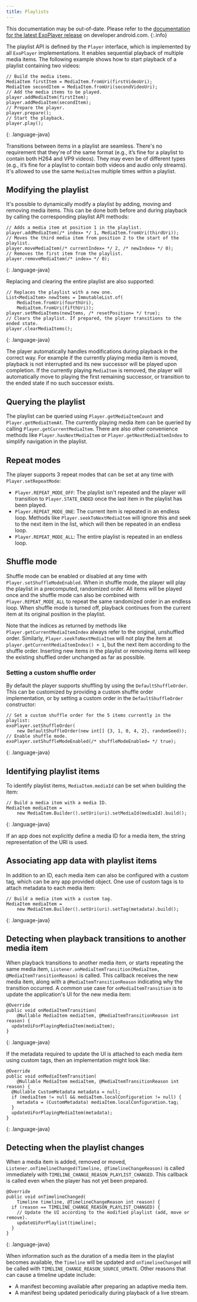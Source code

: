 ```yaml
---
title: Playlists
---
```


This documentation may be out-of-date. Please refer to the
[documentation for the latest ExoPlayer release][] on developer.android.com.
{:.info}

The playlist API is defined by the `Player` interface, which is implemented by
all `ExoPlayer` implementations. It enables sequential playback of multiple
media items. The following example shows how to start playback of a playlist
containing two videos:

~~~
// Build the media items.
MediaItem firstItem = MediaItem.fromUri(firstVideoUri);
MediaItem secondItem = MediaItem.fromUri(secondVideoUri);
// Add the media items to be played.
player.addMediaItem(firstItem);
player.addMediaItem(secondItem);
// Prepare the player.
player.prepare();
// Start the playback.
player.play();
~~~
{: .language-java}

Transitions between items in a playlist are seamless. There's no requirement
that they're of the same format (e.g., it’s fine for a playlist to contain both
H264 and VP9 videos). They may even be of different types (e.g., it’s fine for a
playlist to contain both videos and audio only streams). It's allowed to use the
same `MediaItem` multiple times within a playlist.

## Modifying the playlist

It's possible to dynamically modify a playlist by adding, moving and removing
media items. This can be done both before and during playback by calling the
corresponding playlist API methods:

~~~
// Adds a media item at position 1 in the playlist.
player.addMediaItem(/* index= */ 1, MediaItem.fromUri(thirdUri));
// Moves the third media item from position 2 to the start of the playlist.
player.moveMediaItem(/* currentIndex= */ 2, /* newIndex= */ 0);
// Removes the first item from the playlist.
player.removeMediaItem(/* index= */ 0);
~~~
{: .language-java}

Replacing and clearing the entire playlist are also supported:

~~~
// Replaces the playlist with a new one.
List<MediaItem> newItems = ImmutableList.of(
    MediaItem.fromUri(fourthUri),
    MediaItem.fromUri(fifthUri));
player.setMediaItems(newItems, /* resetPosition= */ true);
// Clears the playlist. If prepared, the player transitions to the ended state.
player.clearMediaItems();
~~~
{: .language-java}

The player automatically handles modifications during playback in the correct
way. For example if the currently playing media item is moved, playback is not
interrupted and its new successor will be played upon completion. If the
currently playing `MediaItem` is removed, the player will automatically move to
playing the first remaining successor, or transition to the ended state if no
such successor exists.

## Querying the playlist

The playlist can be queried using `Player.getMediaItemCount` and
`Player.getMediaItemAt`. The currently playing media item can be queried
by calling `Player.getCurrentMediaItem`. There are also other convenience
methods like `Player.hasNextMediaItem` or `Player.getNextMediaItemIndex` to
simplify navigation in the playlist.

## Repeat modes

The player supports 3 repeat modes that can be set at any time with
`Player.setRepeatMode`:

* `Player.REPEAT_MODE_OFF`: The playlist isn't repeated and the player will
   transition to `Player.STATE_ENDED` once the last item in the playlist has
   been played.
* `Player.REPEAT_MODE_ONE`: The current item is repeated in an endless loop.
   Methods like `Player.seekToNextMediaItem` will ignore this and seek to the
   next item in the list, which will then be repeated in an endless loop.
* `Player.REPEAT_MODE_ALL`: The entire playlist is repeated in an endless loop.

## Shuffle mode

Shuffle mode can be enabled or disabled at any time with
`Player.setShuffleModeEnabled`. When in shuffle mode, the player will play the
playlist in a precomputed, randomized order. All items will be played once and
the shuffle mode can also be combined with `Player.REPEAT_MODE_ALL` to repeat
the same randomized order in an endless loop. When shuffle mode is turned off,
playback continues from the current item at its original position in the
playlist.

Note that the indices as returned by methods like
`Player.getCurrentMediaItemIndex` always refer to the original, unshuffled
order. Similarly, `Player.seekToNextMediaItem` will not play the item at
`player.getCurrentMediaItemIndex() + 1`, but the next item according to the
shuffle order. Inserting new items in the playlist or removing items will keep
the existing shuffled order unchanged as far as possible.

### Setting a custom shuffle order

By default the player supports shuffling by using the `DefaultShuffleOrder`.
This can be customized by providing a custom shuffle order implementation, or by
setting a custom order in the `DefaultShuffleOrder` constructor:

~~~
// Set a custom shuffle order for the 5 items currently in the playlist:
exoPlayer.setShuffleOrder(
    new DefaultShuffleOrder(new int[] {3, 1, 0, 4, 2}, randomSeed));
// Enable shuffle mode.
exoPlayer.setShuffleModeEnabled(/* shuffleModeEnabled= */ true);
~~~
{: .language-java}

## Identifying playlist items

To identify playlist items, `MediaItem.mediaId` can be set when building the
item:

~~~
// Build a media item with a media ID.
MediaItem mediaItem =
    new MediaItem.Builder().setUri(uri).setMediaId(mediaId).build();
~~~
{: .language-java}

If an app does not explicitly define a media ID for a media item, the string
representation of the URI is used.

## Associating app data with playlist items

In addition to an ID, each media item can also be configured with a custom tag,
which can be any app provided object. One use of custom tags is to attach
metadata to each media item:

~~~
// Build a media item with a custom tag.
MediaItem mediaItem =
    new MediaItem.Builder().setUri(uri).setTag(metadata).build();
~~~
{: .language-java}


## Detecting when playback transitions to another media item

When playback transitions to another media item, or starts repeating the same
media item, `Listener.onMediaItemTransition(MediaItem,
@MediaItemTransitionReason)` is called. This callback receives the new media
item, along with a `@MediaItemTransitionReason` indicating why the transition
occurred. A common use case for `onMediaItemTransition` is to update the
application's UI for the new media item:

~~~
@Override
public void onMediaItemTransition(
    @Nullable MediaItem mediaItem, @MediaItemTransitionReason int reason) {
  updateUiForPlayingMediaItem(mediaItem);
}
~~~
{: .language-java}

If the metadata required to update the UI is attached to each media item using
custom tags, then an implementation might look like:

~~~
@Override
public void onMediaItemTransition(
    @Nullable MediaItem mediaItem, @MediaItemTransitionReason int reason) {
  @Nullable CustomMetadata metadata = null;
  if (mediaItem != null && mediaItem.localConfiguration != null) {
    metadata = (CustomMetadata) mediaItem.localConfiguration.tag;
  }
  updateUiForPlayingMediaItem(metadata);
}
~~~
{: .language-java}

## Detecting when the playlist changes

When a media item is added, removed or moved,
`Listener.onTimelineChanged(Timeline, @TimelineChangeReason)` is called
immediately with `TIMELINE_CHANGE_REASON_PLAYLIST_CHANGED`. This callback is
called even when the player has not yet been prepared.

~~~
@Override
public void onTimelineChanged(
    Timeline timeline, @TimelineChangeReason int reason) {
  if (reason == TIMELINE_CHANGE_REASON_PLAYLIST_CHANGED) {
    // Update the UI according to the modified playlist (add, move or remove).
    updateUiForPlaylist(timeline);
  }
}
~~~
{: .language-java}

When information such as the duration of a media item in the playlist becomes
available, the `Timeline` will be updated and `onTimelineChanged` will be called
with `TIMELINE_CHANGE_REASON_SOURCE_UPDATE`. Other reasons that can cause a
timeline update include:

* A manifest becoming available after preparing an adaptive media item.
* A manifest being updated periodically during playback of a live stream.

[documentation for the latest ExoPlayer release]: https://developer.android.com/guide/topics/media/exoplayer/playlists
